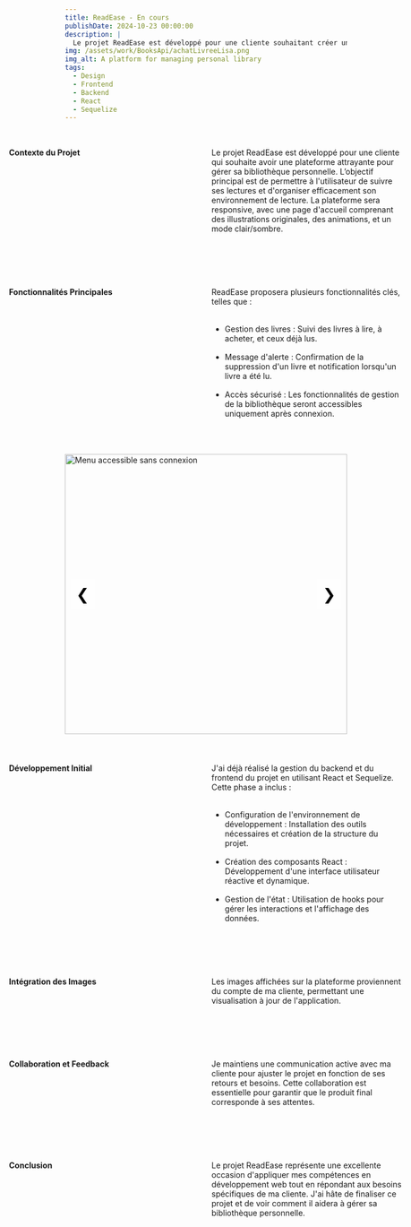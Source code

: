 ```yaml
---
title: ReadEase - En cours
publishDate: 2024-10-23 00:00:00
description: |
  Le projet ReadEase est développé pour une cliente souhaitant créer une plateforme web dédiée à la gestion de sa bibliothèque personnelle. L'objectif principal est d'aider l'utilisateur à suivre ses lectures et à organiser son environnement de lecture de manière optimale.
img: /assets/work/BooksApi/achatLivreeLisa.png
img_alt: A platform for managing personal library
tags:
  - Design
  - Frontend
  - Backend
  - React
  - Sequelize
---
```


<div class="text">
  <div class="container">
    <div class="gridItem">
      <h2>Contexte du Projet</h2>
    </div>
    <div class="gridItem">
      <p>
        Le projet ReadEase est développé pour une cliente qui souhaite avoir une plateforme attrayante pour gérer sa bibliothèque personnelle. L’objectif principal est de permettre à l'utilisateur de suivre ses lectures et d'organiser efficacement son environnement de lecture. La plateforme sera responsive, avec une page d'accueil comprenant des illustrations originales, des animations, et un mode clair/sombre.
      </p>
    </div>
  </div>

  <div class="container">
    <div class="gridItem">
      <h2>Fonctionnalités Principales</h2>
    </div>
    <div class="gridItem">
      <p>
        ReadEase proposera plusieurs fonctionnalités clés, telles que :
      </p>
      <ul>
        <li>Gestion des livres : Suivi des livres à lire, à acheter, et ceux déjà lus.</li>
        <li>Message d'alerte : Confirmation de la suppression d'un livre et notification lorsqu'un livre a été lu.</li>
        <li>Accès sécurisé : Les fonctionnalités de gestion de la bibliothèque seront accessibles uniquement après connexion.</li>
      </ul>
    </div>
  </div>

  <!-- Carrousel simple -->
  <div class="carousel">
    <div class="carousel-slides">
      <img src="/assets/work/BooksApi/menu1.png" alt="Menu accessible sans connexion" />
      <img src="/assets/work/BooksApi/menu2.png" alt="Menu accessible avec connexion" />
      <img src="/assets/work/BooksApi/acheter.png" alt="Page acheter" />
      <img src="/assets/work/BooksApi/lire.png" alt="Page acheter" />
      <img src="/assets/work/BooksApi/bibli.png" alt="Page acheter" />
      <img src="/assets/work/BooksApi/formulaire.png" alt="Page acheter formulaire" />
      <img src="/assets/work/BooksApi/popup.png" alt="popup" />
      <img src="/assets/work/BooksApi/test.png" alt="test insomnia" />
    </div>
    <button class="carousel-button prev" onclick="moveSlide(-1)">&#10094;</button>
    <button class="carousel-button next" onclick="moveSlide(1)">&#10095;</button>
  </div>

  <div class="container">
    <div class="gridItem">
      <h2>Développement Initial</h2>
    </div>
    <div class="gridItem">
      <p>
        J'ai déjà réalisé la gestion du backend et du frontend du projet en utilisant React et Sequelize. Cette phase a inclus :
      </p>
      <ul>
        <li>Configuration de l'environnement de développement : Installation des outils nécessaires et création de la structure du projet.</li>
        <li>Création des composants React : Développement d'une interface utilisateur réactive et dynamique.</li>
        <li>Gestion de l'état : Utilisation de hooks pour gérer les interactions et l'affichage des données.</li>
      </ul>
    </div>
  </div>

  <div class="container">
    <div class="gridItem">
      <h2>Intégration des Images</h2>
    </div>
    <div class="gridItem">
      <p>
        Les images affichées sur la plateforme proviennent du compte de ma cliente, permettant une visualisation à jour de l'application.
      </p>
    </div>
  </div>

  <div class="container">
    <div class="gridItem">
      <h2>Collaboration et Feedback</h2>
    </div>
    <div class="gridItem">
      <p>
        Je maintiens une communication active avec ma cliente pour ajuster le projet en fonction de ses retours et besoins. Cette collaboration est essentielle pour garantir que le produit final corresponde à ses attentes.
      </p>
    </div>
  </div>

  <div class="container">
    <div class="gridItem">
      <h2>Conclusion</h2>
    </div>
    <div class="gridItem">
      <p>
        Le projet ReadEase représente une excellente occasion d'appliquer mes compétences en développement web tout en répondant aux besoins spécifiques de ma cliente. J'ai hâte de finaliser ce projet et de voir comment il aidera à gérer sa bibliothèque personnelle.
      </p>
    </div>
  </div>
</div>

<style>
  .container {
    display: grid;
    grid-template-columns: 1fr 1fr; /* Deux colonnes : h2 à gauche et p à droite */
    gap: 20px;
    margin-bottom: 2rem;
    margin-left: -100px;
    margin-right: -100px;
  }

  .container h2 {
    margin: 0; 
    font-size: var(--text-xl);
    text-align: left;
  }

  .container h2:first-of-type {
    margin-top: 2rem;
  }

  .container h2:last-of-type {
    margin-bottom: 2rem;
  }

  .container p {
    font-size: var(--text-lg);
    margin: 2rem 0;
  }

  .container ul {
    margin: 2rem 0; 
  }

  .container li {
    margin-bottom: 1rem;
  }
  .content[data-astro-cid-qwekciqp] img {
    border-radius: none;
    box-shadow: none;
    background: none;
    border: none;
}

  /* Styles pour le carrousel */
  .carousel {
    position: relative;
    width: 100%;
    max-width: 600px; /* Largeur maximale */
    height: 500px; /* Hauteur maximale */
    overflow: hidden;
    margin: 20px auto; /* Centrage avec une marge en haut et en bas */
  }

  .carousel-slides {
    display: flex;
    transition: transform 0.5s ease;
    width: 100%; /* Pour que les images s'affichent côte à côte */
    height: 100%; 
  }

  .carousel-slides img {
    min-width: 100%; 
    height: 100%; 
    object-fit: contain; /* L'image sera contenue sans déformation */
    display: block; 
  }

  .carousel-button {
    position: absolute;
    top: 50%;
    transform: translateY(-50%);
    background-color: rgba(255, 255, 255, 0.8);
    border: none;
    cursor: pointer;
    font-size: 28px; /* Agrandissement des flèches */
    padding: 10px;
    z-index: 10;
  }

  .prev {
    left: 10px; /* Position du bouton précédent */
  }

  .next {
    right: 10px; /* Position du bouton suivant */
  }

  /* Media query pour les appareils mobiles */
  @media (max-width: 768px) {
    .container {
      grid-template-columns: 1fr; 
      margin-left: 0; 
      margin-right: 0;
    }

    .container h2 {
      font-size: var(--text-lg); 
    }

    .container p,
    .container ul,
    .container li {
      font-size: var(--text-md); 
      margin: 1rem 0; 
    }
  }
  
</style>

<script>
let slideIndex = 0;
showSlides(slideIndex);

function moveSlide(n) {
  showSlides(slideIndex += n);
}

function showSlides(n) {
  const slides = document.querySelectorAll('.carousel-slides img');
  if (n >= slides.length) {slideIndex = 0}
  if (n < 0) {slideIndex = slides.length - 1}
  
  for (let i = 0; i < slides.length; i++) {
    slides[i].style.display = "none";  
  }
  slides[slideIndex].style.display = "block";  
}
</script>
